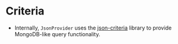 
# Criteria



- Internally, `JsonProvider` uses the [json-criteria](https://www.npmjs.com/package/json-criteria) library to provide MongoDB-like query functionality.

